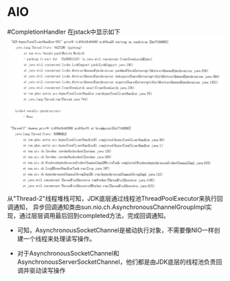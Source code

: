 # AIO


#CompletionHandler
在jstack中显示如下
![avatar](../../../../../../images/complationHander.png)
从"Thread-2"线程堆栈可知，JDK底层通过线程池ThreadPoolExecutor来执行回调通知，
异步回调通知类由sun.nio.ch.AsynchronousChannelGroupImpl实现，通过层层调用最后回到completed方法，完成回调通知。

- 可知，AsynchronousSocketChannel是被动执行对象，不需要像NIO一样创建一个线程来处理读写操作。

- 对于AsynchronousSocketChannel和AsynchronousServerSocketChannel，他们都是由JDK底层的线程池负责回调并驱动读写操作




